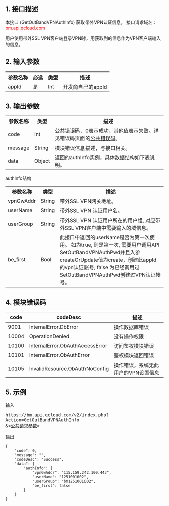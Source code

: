 ## 1. 接口描述

本接口 (GetOutBandVPNAuthInfo) 获取带外VPN认证信息。
接口请求域名：<font style="color:red">bm.api.qcloud.com</font>


用户使用带外SSL VPN客户端登录VPN时，用获取到的信息作为VPN客户端输入的信息。


## 2. 输入参数
<table class="t"><tbody><tr>
<th><b>参数名称</b></th>
<th><b>必选</b></th>
<th><b>类型</b></th>
<th><b>描述</b></th>
<tr>
<td> appId
<td> 是
<td> Int
<td> 开发商自己的appId
</tbody></table>


## 3. 输出参数

<table class="t"><tbody><tr>
<th><b>参数名称</b></th>
<th><b>类型</b></th>
<th><b>描述</b></th>
<tr>
<td> code
<td> Int
<td> 公共错误码，0表示成功，其他值表示失败。详见错误码页面的<a href="/doc/api/456/6725" title="公共错误码">公共错误码</a>。
<tr>
<td> message
<td> String
<td> 模块错误信息描述，与接口相关。
<tr>
<td> data
<td> Object
<td> 返回的authInfo实例，具体数据结构如下表说明。
</tbody></table>

</b></th>authInfo结构</b></th>
<table class="t"><tbody><tr>
<th><b>参数名称</b></th>
<th><b>类型</b></th>
<th><b>描述</b></th>
<tr>
<td> vpnGwAddr
<td> String
<td> 带外SSL VPN网关地址。
<tr>
<td> userName
<td> String
<td> 带外SSL VPN 认证用户名。
<tr>
<td> userGroup
<td> String
<td> 带外SSL VPN 认证用户所在的用户组, 对应带外SSL VPN客户端中需要输入的域信息。
<tr>
<td> be_first
<td> Bool
<td> 此接口中返回的userName是否为第一次使用。 
 如为true, 则是第一次, 需要用户调用API SetOutBandVPNAuthPwd并且入参createOrUpdate值为create，创建此appId的vpn认证帐号; 
 false 为已经调用过SetOutBandVPNAuthPwd创建过VPN认证帐号。
</tbody></table>


## 4. 模块错误码

| code |codeDesc| 描述 |
|------|------|------|
| 9001 |InternalError.DbError| 操作数据库错误 |
| 10004 |OperationDenied| 没有操作权限 |
| 10100 |InternalError.ObAuthAccessError| 访问鉴权模块错误 |
| 10101 |InternalError.ObAuthError|鉴权模块返回错误 |
| 10105 |InvalidResource.ObAuthNoConfig|操作错误，系统无此用户的VPN设置信息 |


## 5. 示例
输入
<pre>
https://bm.api.qcloud.com/v2/index.php?
Action=GetOutBandVPNAuthInfo
&<<a href="https://www.qcloud.com/doc/api/229/6976">公共请求参数</a>>
</pre>
输出
```
{
    "code": 0,
    "message": "",
    "codeDesc": "Success",
    "data": {
        "authInfo": {
            "vpnGwAddr": "115.159.242.100:443",
            "userName": "1251001002",
            "userGroup": "bm1251001002",
            "be_first": false
        }
    }
}
```

